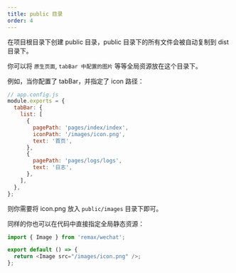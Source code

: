 ```yaml
---
title: public 目录
order: 4
---
```


在项目根目录下创建 public 目录，public 目录下的所有文件会被自动复制到 dist 目录下。

你可以将 `原生页面`, `tabBar 中配置的图片` 等等全局资源放在这个目录下。

例如，当你配置了 tabBar，并指定了 icon 路径：

```js
// app.config.js
module.exports = {
  tabBar: {
    list: [
      {
        pagePath: 'pages/index/index',
        iconPath: '/images/icon.png',
        text: '首页',
      },
      {
        pagePath: 'pages/logs/logs',
        text: '日志',
      },
    ],
  },
};
```

则你需要将 icon.png 放入 `public/images` 目录下即可。

同样的你也可以在代码中直接指定全局静态资源：

```js
import { Image } from 'remax/wechat';

export default () => {
  return <Image src="/images/icon.png" />;
};
```

